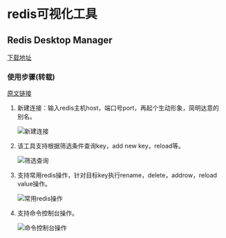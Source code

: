 # redis可视化工具

## Redis Desktop Manager

[下载地址](https://download.ihsdus.cn/down/2022down/6/07/RedisDesktop.dmg?timestamp=67204d23&auth_key=8e04db3a2434a77055795ef4c8d0189c)

### 使用步骤(转载)

[原文链接](https://blog.csdn.net/li396864285/article/details/54629898)

1. 新建连接：输入redis主机host，端口号port，再起个生动形象，简明达意的别名。

    ![新建连接](https://i-blog.csdnimg.cn/blog_migrate/17ec929c42ec0d68f92733fb345c4769.png)

2. 该工具支持根据筛选条件查询key，add new key，reload等。

    ![筛选查询](https://i-blog.csdnimg.cn/blog_migrate/9b75a2502ba8af8e2efdaab3331392ab.png)

3. 支持常用redis操作，针对目标key执行rename，delete，addrow，reload value操作。

    ![常用redis操作](https://i-blog.csdnimg.cn/blog_migrate/77d993cd48515c2ad63f5829a94a0bd7.png)

4. 支持命令控制台操作。

    ![命令控制台操作](https://i-blog.csdnimg.cn/blog_migrate/a8e28be7f881bda2cb0ce9f2d74f1e85.png)
